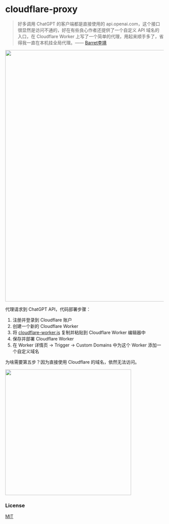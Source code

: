 # cloudflare-proxy

> 好多调用 ChatGPT 的客户端都是直接使用的 api.openai.com，这个接口很显然是访问不通的，好在有些良心作者还提供了一个自定义 API 域名的入口，在 Cloudflare Worker 上写了一个简单的代理，用起来顺手多了，省得我一直在本机挂全局代理。—— [Barret李靖](https://twitter.com/Barret_China/status/1642725620798087168)

<img src="https://user-images.githubusercontent.com/2698003/229402093-8e4f55e8-95e5-4adc-92dd-2fb6bfacce42.png" width="800" />


代理请求到 ChatGPT API，代码部署步骤：

1. 注册并登录到 Cloudflare 账户
2. 创建一个新的 Cloudflare Worker
3. 将 [cloudflare-worker.js](./cloudflare-worker.js) 复制并粘贴到 Cloudflare Worker 编辑器中
4. 保存并部署 Cloudflare Worker
5. 在 Worker 详情页 -> Trigger -> Custom Domains 中为这个 Worker 添加一个自定义域名

为啥需要第五步？因为直接使用 Cloudflare 的域名，依然无法访问。

<img src="https://user-images.githubusercontent.com/2698003/229402115-f7463a82-dd03-45e1-820c-1ab29acf1048.png" width="400" />

### License

[MIT](./LICENSE)
